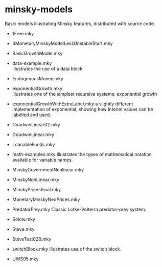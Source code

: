 # minsky-models
Basic models illustrating Minsky features, distributed with source
code.


* 1Free.mky                                  
* 4MonetaryMinskyModelLessUnstableStart.mky  
* BasicGrowthModel.mky                       
* data-example.mky                      
Illustrates the use of a data block

* EndogenousMoney.mky                        
* exponentialGrowth.mky        
Illustrates one of the simplest recursive systems: exponential growth

* exponentialGrowthWithExtraLabel.mky 
a slightly different implementation of exponential, showing how
Interim values can be labelled and used.

* GoodwinLinear02.mky                        
* GoodwinLinear.mky                          
* LoanableFunds.mky                          
* math-examples.mky
Illustrates the types of mathematical notation available for variable names
                          
* MinskyGovernmentNonlinear.mky
* MinskyNonLinear.mky
* MinskyPricesFinal.mky
* MonetaryMinskyNeoPrices.mky
* PredatorPrey.mky
Classic Lotke-Volterra predator-prey system.

* Solow.mky
* Steve.mky
* SteveTest028.mky
* switchBlock.mky
Illustrates use of the switch block.

* UWS05.mky
